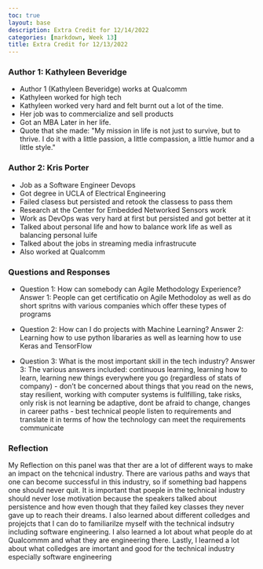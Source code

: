 ```yaml
---
toc: true
layout: base
description: Extra Credit for 12/14/2022
categories: [markdown, Week 13]
title: Extra Credit for 12/13/2022
---
```


### Author 1: Kathyleen Beveridge
- Author 1 (Kathyleen Beveridge) works at Qualcomm
- Kathyleen worked for high tech
- Kathyleen worked very hard and felt burnt out a lot of the time.
- Her job was to commercialize and sell products 
- Got an MBA Later in her life.
- Quote that she made: "My mission in life is not just to survive, but to thrive. I do it with a little passion, a little compassion, a little humor and a little style."



### Author 2: Kris Porter
- Job as a Software Engineer Devops
- Got degree in UCLA of Electrical Engineering
- Failed clasess but persisted and retook the classess to pass them
- Research at the Center for Embedded Networked Sensors
work
- Work as DevOps was very hard at first but persisted and got better at it
- Talked about personal life and how to balance work life as well as balancing personal luife
- Talked about the jobs in streaming media infrastrucute
- Also worked at Qualcomm

### Questions and Responses
- Question 1: How can somebody can Agile Methodology Experience?
Answer 1: People can get certificatio on Agile Methodoloy as well as do short spritns with various companies which offer these types of programs

- Question 2: How can I do projects with Machine Learning?
Answer 2: Learning how to use python libararies as well as learning how to use Keras and TensorFlow

- Question 3: What is the most important skill in the tech industry?
Answer 3: The various answers included: continuous learning, learning how to learn, learning new things everywhere you go (regardless of stats of company) - don’t be concerned about things that you read on the news, stay resilient, working with computer systems is fullfilling, take risks, only risk is not learning be adaptive, dont be afraid to change, changes in career paths - best technical people listen to requirements and translate it in terms of how the technology can meet the requirements
communicate

### Reflection
My Reflection on this panel was that ther are a lot of different ways to make an impact on the tehcnical industry. There are various paths and ways that one can become successful in this industry, so if something bad happens one should never quit. It is important that poeple in the technical industry should never lose motivation because the speakers talked about persistence and how even though that they failed key classes they never gave up to reach their dreams. I also learned about different colledges and projejcts that I can do to familiarilze myself with the technical indsutry including software engineering. I also learned a lot about what people do at Qualcommm and what they are engineering there. Lastly, I learned a lot about what colledges are imortant and good for the technical industry especially software engineering 